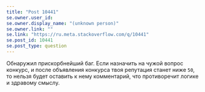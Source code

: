 ```yaml
---
title: "Post 10441"
se.owner.user_id: 
se.owner.display_name: "(unknown person)"
se.owner.link: ""
se.link: "https://ru.meta.stackoverflow.com/q/10441"
se.post_id: 10441
se.post_type: question
---
```

<p>Обнаружил прискорбнейший баг. Если назначить на чужой вопрос конкурс, и после объявления конкурса твоя репутация станет ниже <code>50</code>, то нельзя будет оставить к нему комментарий, что противоречит логике и здравому смыслу.</p>
